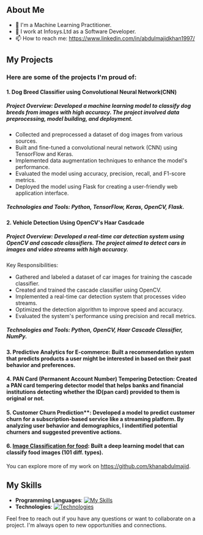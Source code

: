 ## About Me

- 🌱 I'm a Machine Learning Practitioner.
- 💼 I work at Infosys.Ltd as a Software Developer.
- 📫 How to reach me: https://www.linkedin.com/in/abdulmajidkhan1997/

## My Projects

### Here are some of the projects I'm proud of:

#### 1. Dog Breed Classifier using Convolutional Neural Network(CNN)
##### Project Overview: Developed a machine learning model to classify dog breeds from images with high accuracy. The project involved data preprocessing, model building, and deployment.
  - Collected and preprocessed a dataset of dog images from various sources.
  - Built and fine-tuned a convolutional neural network (CNN) using TensorFlow and Keras.
  - Implemented data augmentation techniques to enhance the model's performance.
  - Evaluated the model using accuracy, precision, recall, and F1-score metrics.
  - Deployed the model using Flask for creating a user-friendly web application interface.
##### Technologies and Tools: Python, TensorFlow, Keras, OpenCV, Flask.

#### 2. Vehicle Detection Using OpenCV's Haar Casdcade
##### Project Overview: Developed a real-time car detection system using OpenCV and cascade classifiers. The project aimed to detect cars in images and video streams with high accuracy.
Key Responsibilities:

  - Gathered and labeled a dataset of car images for training the cascade classifier.
  - Created and trained the cascade classifier using OpenCV.
  - Implemented a real-time car detection system that processes video streams.
  - Optimized the detection algorithm to improve speed and accuracy.
  - Evaluated the system's performance using precision and recall metrics.

##### Technologies and Tools: Python, OpenCV, Haar Cascade Classifier, NumPy.

#### 3. Predictive Analytics for E-commerce: Built a recommendation system that predicts products a user might be interested in based on their past behavior and preferences.

#### 4. PAN Card (Permanent Account Number)  Tempering Detection: Created a PAN card tempering detector model that helps banks and financial institutions detecting whether the ID(pan card) provided to them is original or not.
   
#### 5. Customer Churn Prediction**: Developed a model to predict customer churn for a subscription-based service like a streaming platform. By analyzing user behavior and demographics, I indentified potential churners and suggested preventive actions.

#### 6. [Image Classification for food](https://github.com/khanabdulmajid/tensorflow_deep_learning/blob/main/07_Project_1_Food_Vision.ipynb): Built a deep learning model that can classify food images (101 diff. types).

You can explore more of my work on https://github.com/khanabdulmajid.

## My Skills

- **Programming Languages**: [![My Skills](https://skillicons.dev/icons?i=py,cpp,java)](https://linkedin.com/in/AbdulMajidKhan1997)
- **Technologies**: [![Technologies](https://skillicons.dev/icons?i=tensorflow,django,mysql,mongodb&theme=dark)](https://linkedin.com/in/AbdulMajidKhan1997)

Feel free to reach out if you have any questions or want to collaborate on a project. I'm always open to new opportunities and connections.
